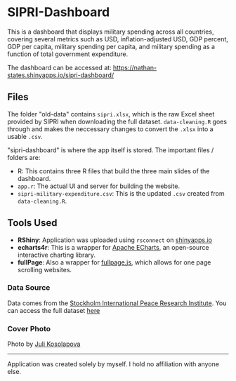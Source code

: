 # SIPRI-Dashboard

This is a dashboard that displays military spending across all countries, covering several metrics such as USD, inflation-adjusted USD, GDP percent, GDP per capita, military spending per capita, and military spending as a function of total government expenditure. 

The dashboard can be accessed at: https://nathan-states.shinyapps.io/sipri-dashboard/

## Files 

The folder "old-data" contains `sipri.xlsx`, which is the raw Excel sheet provided by SIPRI when downloading the full dataset. `data-cleaning.R` goes through and makes the neccessary changes to convert the `.xlsx` into a usable `.csv`. 

"sipri-dashboard" is where the app itself is stored. The important files / folders are: 

* R: This contains three R files that build the three main slides of the dashboard. 
* `app.r`: The actual UI and server for building the website. 
* `sipri-military-expenditure.csv`: This is the updated `.csv` created from `data-cleaning.R`. 

## Tools Used 

* **RShiny**: Application was uploaded using `rsconnect` on [shinyapps.io](https://www.shinyapps.io/)
* **echarts4r**: This is a wrapper for [Apache ECharts](https://echarts.apache.org/en/index.html), an open-source interactive charting library. 
* **fullPage**: Also a wrapper for [fullpage.js](https://alvarotrigo.com/fullPage/), which allows for one page scrolling websites. 

### Data Source 

Data comes from the [Stockholm International Peace Research Institute](https://www.sipri.org/). You can access the full dataset [here](https://milex.sipri.org/sipri)

### Cover Photo

Photo by [Juli Kosolapova](https://unsplash.com/@yuli_superson)

---

Application was created solely by myself. I hold no affiliation with anyone else. 
